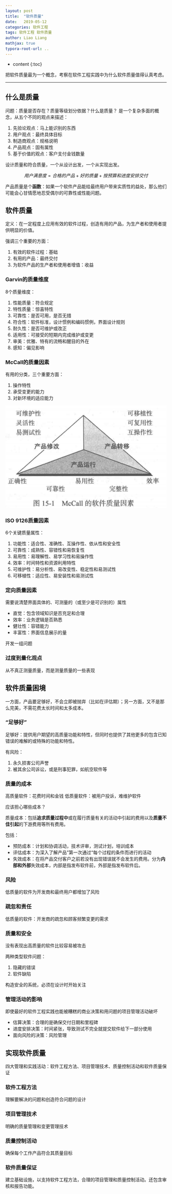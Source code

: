 ```yaml
---
layout: post
title:  "软件质量"
date:   2019-05-12
categories: 软件工程
tags: 软件工程 软件质量
author: Liao Liang
mathjax: true
typora-root-url: ..
---
```


* content
{:toc}

把软件质量最为一个概念，考察在软件工程实践中为什么软件质量值得认真考虑。

--- --- ---

## 什么是质量

问题：质量是否存在？质量等级划分依据？什么是质量？
是一个复杂多面的概念，从五个不同的观点来描述：

1. 先验论观点：马上能识别的东西
2. 用户观点：最终具体目标
3. 制造商观点：规格说明
4. 产品观点：固有属性
5. 基于价值的观点：客户支付金钱数量

设计质量和符合质量，一个从设计出发，一个从实现出发。

$$
用户满意度=合格的产品+好的质量+按预算和进度安排交付
$$

产品质量是个**函数**：如果一个软件产品能给最终用户带来实质性的益处，那么他们可能会心甘情愿地忍受偶尔的可靠性或性能问题。

## 软件质量

定义：在一定程度上应用有效的软件过程，创造有用的产品，为生产者和使用者提供明显的价值。

强调三个重要的方面：

1. 有效的软件过程：基础
2. 有用的产品：最终交付
3. 为软件产品的生产者和使用者增值：收益

### Garvin的质量维度

8个质量维度：

1. 性能质量：符合规定
2. 特性质量：惊喜特性
3. 可靠性：是否可用，是否无措
4. 符合性：软件标准，设计惯例和编码惯例，界面设计规则
5. 耐久性：是否可维护或改正
6. 适用性：可接受的短期内完成维护或变更
7. 审美：优雅、特有的流畅和醒目的外在
8. 感知：偏见影响

### McCall的质量因素

有用的分类，三个重要方面：

1. 操作特性
2. 承受变更的能力
3. 对新环境的适应能力

![McCall的软件质量因素](_asserts/_imgs/2019-05-12-软件质量/McCall的软件质量因素.jpg)

### ISO 9126质量因素

6个关键质量属性：

1. 功能性：适合性、准确性、互操作性、依从性和安全性
2. 可靠性：成熟性、容错性和易恢复性
3. 易用性：易理解性、易学习性和易操作性
4. 效率：时间特性和资源利用特性
5. 可维护性：易分析性、易改变性、稳定性和易测试性
6. 可移植性：适应性、易安装性和易测试性

### 定向质量因素

需要说清楚界面具体的、可测量的（或至少是可识别的）属性

* 直觉：包含领域知识是否充足和合理
* 效率：业务逻辑是否熟悉
* 健壮性：容错能力
* 丰富性：界面信息展示的量

开发一组问题

### 过度到量化观点

从不真正测量质量，而是测量质量的一些表现

## 软件质量困境

一方面，产品要足够好，不会立即被抛弃（比如在评估期）；另一方面，又不是那么完美，不需花费太长时间和太多成本。

### “足够好”

足够好：提供用户期望的高质量功能和特性，但同时也提供了其他更多的包含已知错误的难解的或特殊的功能和特性。

有风险：

1. 永久损害公司声誉
2. 被其余公司诉讼，或是刑事犯罪，如航空软件等

### 质量的成本

高质量软件：花费时间和金钱
低质量软件：被用户投诉，难维护软件

应该担心哪些成本？

质量成本：包括**追求质量过程中**或在履行质量有关的活动中引起的费用以及**质量不佳引起**的下游费用等所有费用。

包括：

* 预防成本：计划和协调活动，技术评审，测试计划，培训成本
* 评估成本：为深入了解产品”第一次通过“每个过程的条件而进行的活动
* 失效成本：在将产品交付客户之前若没有出现错误就不会发生的费用。分为**内部和外部**失效成本，内部是指发布软件前，外部是指发布软件后。

### 风险

低质量的软件为开发商和最终用户都增加了风险

### 疏忽和责任

低质量的软件：开发商的疏忽和顾客频繁变更的需求

### 质量和安全

没有表现出高质量的软件比较容易被攻击

两种类型软件问题：

1. 隐藏的错误
2. 软件缺陷

构造安全的系统，必须在设计时开始关注

### 管理活动的影响

即使最好的软件工程实践也能被糟糕的商业决策和用问题的项目管理活动破坏

* 估算决策：合理的是确保交付日期和里程碑
* 进度安排决策：时间紧张，导致测试不完全就提交软件给下一部分使用
* 面向风险的决策：风险管理

## 实现软件质量

四大管理和实践活动：软件工程方法、项目管理技术、质量控制活动和软件质量保证

### 软件工程方法

理解要解决的问题和创造符合问题的设计

### 项目管理技术

明确的质量管理和变更管理技术

### 质量控制活动

确保每个工作产品符合其质量目标

### 软件质量保证

建立基础设施，以支持软件工程方法，合理的项目管理和质量控制活动。还包含审核和报告功能。